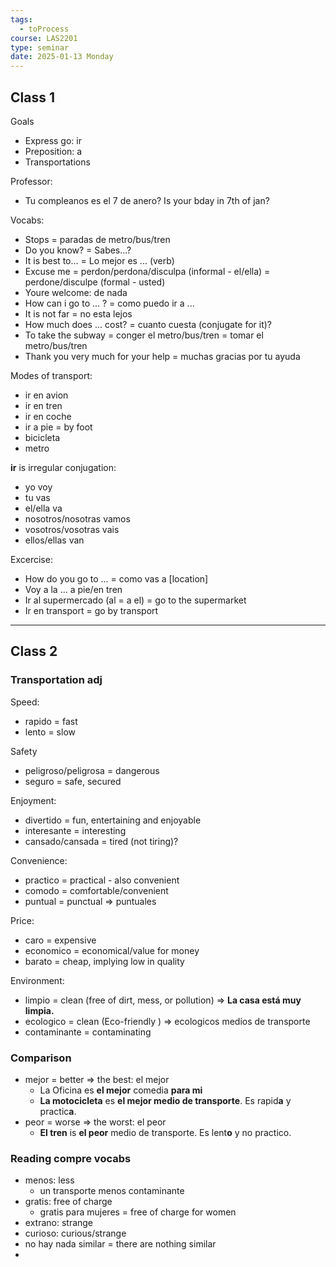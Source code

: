 ```yaml
---
tags:
  - toProcess
course: LAS2201
type: seminar
date: 2025-01-13 Monday
---
```

## Class 1

Goals
- Express go: ir
- Preposition: a
- Transportations

Professor:
- Tu compleanos es el 7 de anero? Is your bday in 7th of jan?

Vocabs:
- Stops = paradas de metro/bus/tren
- Do you know? = Sabes...?
- It is best to... = Lo mejor es ... (verb)
- Excuse me = perdon/perdona/disculpa (informal - el/ella) = perdone/disculpe (formal - usted)
- Youre welcome: de nada
- How can i go to ... ? = como puedo ir a ...
- It is not far = no esta lejos
- How much does ... cost? = cuanto cuesta (conjugate for it)?
- To take the subway = conger el metro/bus/tren = tomar el metro/bus/tren
- Thank you very much for your help = muchas gracias por tu ayuda

Modes of transport:
- ir en avion
- ir en tren
- ir en coche
- ir a pie = by foot
- bicicleta
- metro

**ir** is irregular conjugation:
- yo voy
- tu vas
- el/ella va
- nosotros/nosotras vamos
- vosotros/vosotras vais
- ellos/ellas van

Excercise:
- How do you go to ... = como vas a [location]
- Voy a la ... a pie/en tren
- Ir al supermercado (al = a el) = go to the supermarket
- Ir en transport = go by transport

---

## Class 2


### Transportation adj

Speed:
- rapido = fast
- lento = slow

Safety
- peligroso/peligrosa = dangerous
- seguro = safe, secured

Enjoyment:
- divertido = fun, entertaining and enjoyable
- interesante = interesting
- cansado/cansada = tired (not tiring)?

Convenience:
- practico = practical - also convenient
- comodo = comfortable/convenient
- puntual = punctual => puntuales

Price:
- caro = expensive
- economico = economical/value for money
- barato = cheap, implying low in quality

Environment:
- limpio = clean (free of dirt, mess, or pollution) => **La casa está muy limpia.**
- ecologico = clean (Eco-friendly ) => ecologicos medios de transporte
- contaminante = contaminating

### Comparison

- mejor = better => the best: el mejor
	- La Oficina es **el mejor** comedia **para mi**
	- **La motocicleta** es **el mejor medio de transporte**. Es rapid**a** y practic**a**.
- peor = worse => the worst: el peor
	- **El tren** is **el peor** medio de transporte. Es lent**o** y no practico.

### Reading compre vocabs
- menos: less
	- un transporte menos contaminante
- gratis: free of charge
	- gratis para mujeres = free of charge for women
- extrano: strange
- curioso: curious/strange
- no hay nada similar = there are nothing similar 
- 

